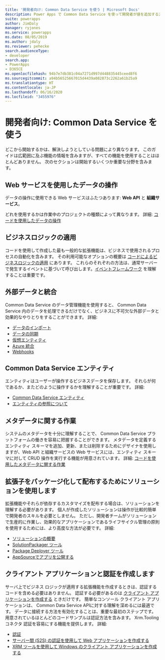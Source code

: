 ```yaml
---
title: '開発者向け: Common Data Service を使う | Microsoft Docs'
description: Power Apps で Common Data Service を使って開発者が値を追加する方法を説明します。
suite: powerapps
author: JimDaly
manager: ryjones
ms.service: powerapps
ms.date: 08/05/2019
ms.author: jdaly
ms.reviewer: pehecke
search.audienceType:
- developer
search.app:
- PowerApps
- D365CE
ms.openlocfilehash: 94b7e7db381c04a7271d997d448835445ceed8f6
ms.sourcegitcommit: a94b56525667015d4439a082873c2262a61b25a9
ms.translationtype: HT
ms.contentlocale: ja-JP
ms.lasthandoff: 06/16/2020
ms.locfileid: "3455976"
---
```

# <a name="developers-get-started-with-common-data-service"></a>開発者向け: Common Data Service を使う

どこから開始するかは、解決しようとしている問題により異なります。 このガイドは広範囲に及ぶ機能の情報を含みますが、すべての機能を使用することはほとんどありません。 次のセクションは開始するいくつか重要な分野を含みます。

## <a name="work-with-data-using-web-services"></a>Web サービスを使用したデータの操作

データの操作に使用できる Web サービスはふたつあります: **Web API** と **組織サービス**。 

どれを使用するかは作業中のプロジェクトの種類によって異なります。 詳細: [コードを使用したデータの操作](work-with-data-cds.md)

## <a name="applying-business-logic"></a>ビジネスロジックの適用

コードを使用して作成した最も一般的な拡張機能は、ビジネスで使用されるプロセスの自動化を含みます。 その利用可能なオプションの概要は [コードによるビジネスロジックの適用](apply-business-logic-with-code.md) にあります。 これらのそれぞれの方法は、通常サーバーで発生するイベントに基づいて呼び出します。[イベントフレームワーク](event-framework.md) を理解することは重要です。

## <a name="integrate-with-external-data"></a>外部データと統合

Common Data Service のデータ管理機能を使用すると、 Common Data Service 内のデータを処理できるだけでなく、ビジネスに不可欠な外部データと効果的なやりとりをすることができます。 詳細: 

- [データのインポート](/powerapps/developer/common-data-service/import-data)
- [データの同期](/powerapps/developer/common-data-service/data-synchronization)
- [仮想エンティティ](/powerapps/developer/common-data-service/virtual-entities/get-started-ve)
- [Azure 統合](/powerapps/developer/common-data-service/azure-integration)
- [Webhooks](/powerapps/developer/common-data-service/use-webhooks
)

## <a name="common-data-service-entities"></a>Common Data Service エンティティ

エンティティはユーザーが操作するビジネスデータを保存します。 それらが何であるか、またどのように操作するかを理解することが重要です。
詳細:

- [Common Data Service エンティティ](entities.md)
- [エンティティの参照について](reference/about-entity-reference.md)

## <a name="work-with-metadata"></a>メタデータに関する作業

システムのメタデータを十分に理解することで、 Common Data Service プラットフォームの働きを容易に把握することができます。 メタデータを定義するエンティティ スキーマを追加、更新、または削除するためにデザイナを使用しますが、Web API と組織サービスの Web サービスには、エンティティ スキーマに対して CRUD 操作を実行する機能が用意されています。 詳細: [コードを使用したメタデータに関する作業](metadata-services.md) 

## <a name="use-solutions-to-package-and-distribute-extensions"></a>拡張子をパッケージ化して配布するためにソリューションを使用します

拡張機能やそれらが依存するカスタマイズを配布する場合は、ソリューションを理解する必要があります。 個人が作成したソリューションは操作が比較的簡単で開発者のスキルを必要としません。 ただし、開発者チームがソリューションで生産的に作業し、効果的なアプリケーションであるライフサイクル管理の原則を使用するためには、より高度な方法が必要です。 詳細:

 - [ソリューションの概要](introduction-solutions.md)
 - [SolutionPackager ツール](compress-extract-solution-file-solutionpackager.md)
 - [Package Deployer ツール](/power-platform/alm/package-deployer-tool)
 - [AppSourceでアプリを公開する](publish-app-appsource.md)

## <a name="create-client-applications-and-authentication"></a>クライアント アプリケーションと認証を作成します

サーバ上でビジネス ロジックが適用する拡張機能を作成するときは、認証するコードを含める必要はありません。 認証する必要があるのは [クライアント アプリケーションを作成する](/powerapps/developer/common-data-service/connect-cds) ときだけです。 簡単なコンソール クライアント アプリケーションは、 Common Data Service APIに対する理解を深めるには最適です。 データに接続する方法を有効化することは、重要な最初のステップです。 用意されているほとんどのコードサンプルは認証方法を含みます。 Xrm.Tooling コネクタ 認証を容易にする機能を提供します。 詳細:

- [認証](authentication.md)
- [サーバー間 (S2S) の認証を使用して Web アプリケーションを作成する](/powerapps/developer/common-data-service/build-web-applications-server-server-s2s-authentication)
- [XRM ツールを使用して Windows のクライアント アプリケーションを作成する](/powerapps/developer/common-data-service/xrm-tooling/build-windows-client-applications-xrm-tools)
